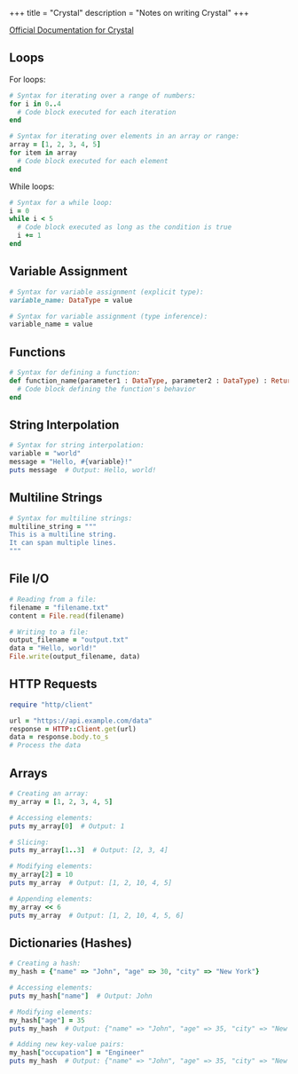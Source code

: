+++
title = "Crystal"
description = "Notes on writing Crystal"
+++

[Official Documentation for Crystal](https://crystal-lang.org/docs/)

## Loops

For loops:

```ruby
# Syntax for iterating over a range of numbers:
for i in 0..4
  # Code block executed for each iteration
end

# Syntax for iterating over elements in an array or range:
array = [1, 2, 3, 4, 5]
for item in array
  # Code block executed for each element
end
```

While loops:

```ruby
# Syntax for a while loop:
i = 0
while i < 5
  # Code block executed as long as the condition is true
  i += 1
end
```

## Variable Assignment

```ruby
# Syntax for variable assignment (explicit type):
variable_name: DataType = value

# Syntax for variable assignment (type inference):
variable_name = value
```

## Functions

```ruby
# Syntax for defining a function:
def function_name(parameter1 : DataType, parameter2 : DataType) : ReturnType
  # Code block defining the function's behavior
end
```

## String Interpolation

```ruby
# Syntax for string interpolation:
variable = "world"
message = "Hello, #{variable}!"
puts message  # Output: Hello, world!
```

## Multiline Strings

```ruby
# Syntax for multiline strings:
multiline_string = """
This is a multiline string.
It can span multiple lines.
"""
```

## File I/O

```ruby
# Reading from a file:
filename = "filename.txt"
content = File.read(filename)

# Writing to a file:
output_filename = "output.txt"
data = "Hello, world!"
File.write(output_filename, data)
```

## HTTP Requests

```ruby
require "http/client"

url = "https://api.example.com/data"
response = HTTP::Client.get(url)
data = response.body.to_s
# Process the data
```

## Arrays

```ruby
# Creating an array:
my_array = [1, 2, 3, 4, 5]

# Accessing elements:
puts my_array[0]  # Output: 1

# Slicing:
puts my_array[1..3]  # Output: [2, 3, 4]

# Modifying elements:
my_array[2] = 10
puts my_array  # Output: [1, 2, 10, 4, 5]

# Appending elements:
my_array << 6
puts my_array  # Output: [1, 2, 10, 4, 5, 6]
```

## Dictionaries (Hashes)

```ruby
# Creating a hash:
my_hash = {"name" => "John", "age" => 30, "city" => "New York"}

# Accessing elements:
puts my_hash["name"]  # Output: John

# Modifying elements:
my_hash["age"] = 35
puts my_hash  # Output: {"name" => "John", "age" => 35, "city" => "New York"}

# Adding new key-value pairs:
my_hash["occupation"] = "Engineer"
puts my_hash  # Output: {"name" => "John", "age" => 35, "city" => "New York", "occupation" => "Engineer"}
```
